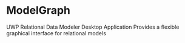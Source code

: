 # ModelGraph
UWP Relational Data Modeler Desktop Application 
Provides a flexible graphical interface for relational models
